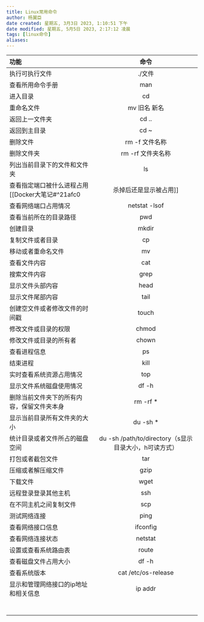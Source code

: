 ```yaml
---
title: Linux常用命令
author: 杨翼臣
date created: 星期五, 3月3日 2023, 1:10:51 下午
date modified: 星期五, 5月5日 2023, 2:17:12 凌晨
tags: [linux命令]
aliases: 
---
```


| 功能                                       |                         命令                          |
|:------------------------------------------ |:-----------------------------------------------------:|
| 执行可执行文件                             |                        ./文件                         |
| 查看所用命令手册                           |                          man                          |
| 进入目录                                   |                          cd                           |
| 重命名文件                                 |                     mv 旧名 新名                      |
| 返回上一文件夹                             |                         cd ..                         |
| 返回到主目录                               |                         cd ~                          |
| 删除文件                                   |                    rm -f 文件名称                     |
| 删除文件夹                                 |                   rm -rf 文件夹名称                   |
| 列出当前目录下的文件和文件夹               |                          ls                           |
|查看指定端口被什么进程占用 [[Docker大笔记#^21afc0|杀掉后还是显示被占用]]                   |             sudo lsof -i :端口号                                          |
| 查看网络端口占用情况                       |                     netstat -lsof                     |
| 查看当前所在的目录路径                     |                          pwd                          |
| 创建目录                                   |                         mkdir                         |
| 复制文件或者目录                           |                          cp                           |
| 移动或者重命名文件                         |                          mv                           |
| 查看文件内容                               |                          cat                          |
| 搜索文件内容                               |                         grep                          |
| 显示文件头部内容                           |                         head                          |
| 显示文件尾部内容                           |                         tail                          |
| 创建空文件或者修改文件的时间戳             |                         touch                         |
| 修改文件或目录的权限                       |                         chmod                         |
| 修改文件或目录的所有者                     |                         chown                         |
| 查看进程信息                               |                          ps                           |
| 结束进程                                   |                         kill                          |
| 实时查看系统资源占用情况                   |                          top                          |
| 显示文件系统磁盘使用情况                   |                         df -h                         |
| 删除当前文件夹下的所有内容，保留文件夹本身 |                       rm -rf *                        |
| 显示当前目录所有文件夹的大小               |                       du -sh *                        |
| 统计目录或者文件所占的磁盘空间             | du -sh /path/to/directory（s显示目录大小，h可读方式） |
| 打包或者截包文件                           |                          tar                          |
| 压缩或者解压缩文件                         |                         gzip                          |
| 下载文件                                   |                         wget                          |
| 远程登录登录其他主机                       |                          ssh                          |
| 在不同主机之间复制文件                     |                          scp                          |
| 测试网络连接                               |                         ping                          |
| 查看网络接口信息                           |                       ifconfig                        |
| 查看网络连接状态                           |                        netstat                        |
| 设置或查看系统路由表                       |                         route                         |
| 查看磁盘文件占用大小                       |                         df -h                         |
| 查看系统版本                               |                  cat /etc/os-release                  |
| 显示和管理网络接口的ip地址和相关信息       |                        ip addr                        |
|                                            |                                                       |
|                                            |                                                       |
|                                            |                                                       |
|                                            |                                                       |
|                                            |                                                       |
|                                            |                                                       |
|                                            |                                                       |

